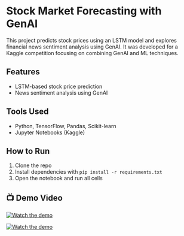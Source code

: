 # Stock Market Forecasting with GenAI

This project predicts stock prices using an LSTM model and explores financial news sentiment analysis using GenAI. It was developed for a Kaggle competition focusing on combining GenAI and ML techniques.

## Features
- LSTM-based stock price prediction
- News sentiment analysis using GenAI

## Tools Used
- Python, TensorFlow, Pandas, Scikit-learn
- Jupyter Notebooks (Kaggle)

## How to Run
1. Clone the repo
2. Install dependencies with `pip install -r requirements.txt`
3. Open the notebook and run all cells


## 📺 Demo Video

[![Watch the demo](https://img.youtube.com/vi/mshFFnCtKlU&ab_channel=D4V1N/0.jpg)](https://www.youtube.com/watch?v=mshFFnCtKlU&ab_channel=D4V1N)

[![Watch the demo](https://img.youtube.com/vi/mshFFnCtKlU/0.jpg)](https://www.youtube.com/watch?v=mshFFnCtKlU)

